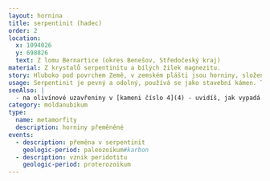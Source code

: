 ```yaml
---
layout: hornina
title: serpentinit (hadec)
order: 2
location:
  x: 1094026
  y: 698826
  text: Z lomu Bernartice (okres Benešov, Středočeský kraj)
material: Z krystalů serpentinitu a bílých žilek magnezitu.
story: Hluboko pod povrchem Země, v zemském plášti jsou horniny, složené  hlavně ze zelených krystalů olivínu. Říká se jim peridotity. Při velikém tlaku a vysoké teplotě se olivín cítí dobře. Když přišlo variské vrásnění, srážka litosférických desek vynesla utržený kousek zemského pláště nahoru, kde byl tlak o hodně menší, a to olivín nevydržel. Přeměnil se v minerály ze skupiny serpentinu, které nízký tlak snáší lépe. Hornina při tom do sebe přijala hodně vody, zmenšila se její hustota a zvětšil se objem.
usage: Serpentinit je pevný a odolný, používá se jako stavební kámen. Těží se v lomu, drtí se na menší kousky, které se pak třídí podle velikosti. Přidává se do betonových a asfaltových směsí pro stavební účely. Některé srpentinity se dají brousit a leštit. Vyrábí se z nich obklady a dekorační předměty, na nichž vyniká zajímavá černozelená kresba. Díky tomu, že v serpentinitu je hodně vody, má schopnost pohlcovat neutrony. Proto se serpentinitové kamenivo přidává do speciálních betonů pro jaderné elektrárny.
seeAlso: |
  - na olivínové uzavřeniny v [kameni číslo 4](4) - uvidíš, jak vypadá olivín - podobně jsem kdysi vypadal i já, když jsem ještě byl v zemském plášti
category: moldanubikum
type:
  name: metamorfity
  description: horniny přeměněné
events:
  - description: přeměna v serpentinit
    geologic-period: paleozoikum#karbon
  - description: vznik peridotitu
    geologic-period: proterozoikum
---
```

